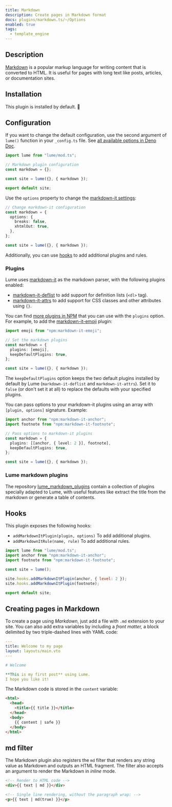 ```yaml
---
title: Markdown
description: Create pages in Markdown format
docs: plugins/markdown.ts/~/Options
enabled: true
tags:
  - template_engine
---
```


## Description

[Markdown](https://en.wikipedia.org/wiki/Markdown) is a popular markup language
for writing content that is converted to HTML. It is useful for pages with long
text like posts, articles, or documentation sites.

## Installation

This plugin is installed by default. 🎉

## Configuration

If you want to change the default configuration, use the second argument of
`lume()` function in your `_config.ts` file. See
[all available options in Deno Doc](https://doc.deno.land/https/deno.land/x/lume/plugins/markdown.ts/~/Options).

```js
import lume from "lume/mod.ts";

// Markdown plugin configuration
const markdown = {};

const site = lume({}, { markdown });

export default site;
```

Use the `options` property to change the
[markdown-it settings](https://github.com/markdown-it/markdown-it#usage-examples):

```ts
// Change markdown-it configuration
const markdown = {
  options: {
    breaks: false,
    xhtmlOut: true,
  },
};

const site = lume({}, { markdown });
```

Additionally, you can use [hooks](#hooks) to add additional plugins and rules.

### Plugins

Lume uses [markdown-it](https://github.com/markdown-it/markdown-it) as the
markdown parser, with the following plugins enabled:

- [markdown-it-deflist](https://github.com/markdown-it/markdown-it-deflist) to
  add support for definition lists (`<dl>` tag).
- [markdown-it-attrs](https://github.com/arve0/markdown-it-attrs) to add support
  for CSS classes and other attributes using `{}`.

You can find
[more plugins in NPM](https://www.npmjs.com/search?q=markdown-it-plugin) that
you can use with the `plugins` option. For example, to add the
[markdown-it-emoji](https://www.npmjs.com/package/markdown-it-emoji) plugin:

```ts
import emoji from "npm:markdown-it-emoji";

// Set the markdown plugins
const markdown = {
  plugins: [emoji],
  keepDefaultPlugins: true,
};

const site = lume({}, { markdown });
```

The `keepDefaultPlugins` option keeps the two default plugins installed by
default by Lume (`markdown-it-deflist` and `markdown-it-attrs`). Set it to
`false` (or don't set it at all) to replace the defaults with your specified
plugins.

You can pass options to your markdown-it plugins using an array with
`[plugin, options]` signature. Example:

```ts
import anchor from "npm:markdown-it-anchor";
import footnote from "npm:markdown-it-footnote";

// Pass options to markdown-it plugins
const markdown = {
  plugins: [[anchor, { level: 2 }], footnote],
  keepDefaultPlugins: true,
};

const site = lume({}, { markdown });
```

### Lume markdown plugins

The repository
[lume_markdown_plugins](https://deno.land/x/lume_markdown_plugins) contain a
collection of plugins specially adapted to Lume, with useful features like
extract the title from the markdown or generate a table of contents.

## Hooks

This plugin exposes the following hooks:

- `addMarkdownItPlugin(plugin, options)` To add additional plugins.
- `addMarkdownItRule(name, rule)` To add additional rules.

```js
import lume from "lume/mod.ts";
import anchor from "npm:markdown-it-anchor";
import footnote from "npm:markdown-it-footnote";

const site = lume();

site.hooks.addMarkdownItPlugin(anchor, { level: 2 });
site.hooks.addMarkdownItPlugin(footnote);

export default site;
```

## Creating pages in Markdown

To create a page using _Markdown_, just add a file with `.md` extension to your
site. You can also add extra variables by including a _front matter,_ a block
delimited by two triple-dashed lines with YAML code:

```yaml
---
title: Welcome to my page
layout: layouts/main.vto
---

# Welcome

**This is my first post** using Lume.
I hope you like it!
```

The Markdown code is stored in the `content` variable:

```html
<html>
  <head>
    <title>{{ title }}</title>
  </head>
  <body>
    {{ content | safe }}
  </body>
</html>
```

## md filter

The Markdown plugin also registers the `md` filter that renders any string value
as Markdown and outputs an HTML fragment. The filter also accepts an argument to
render the Markdown in _inline_ mode.

```html
<!-- Render to HTML code -->
<div>{{ text | md }}</div>

<!-- Single line rendering, without the paragraph wrap: -->
<p>{{ text | md(true) }}</p>
```

